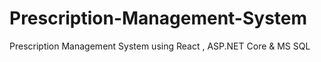 # Prescription-Management-System
Prescription Management System using React , ASP.NET Core &amp; MS SQL
